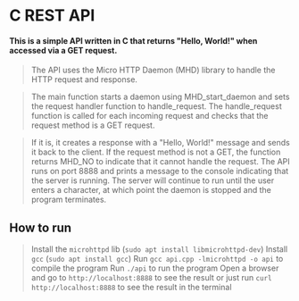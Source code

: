 # C REST API

  

#### This is a simple API written in C that returns "Hello, World!" when accessed via a GET request.

  

> The API uses the Micro HTTP Daemon (MHD) library to handle the HTTP request and response.

> The main function starts a daemon using MHD_start_daemon and sets the request handler function to handle_request. The handle_request function is called for each incoming request and checks that the request method is a GET request.

>If it is, it creates a response with a "Hello, World!" message and sends it back to the client. If the request method is not a GET, the function returns MHD_NO to indicate that it cannot handle the request. The API runs on port 8888 and prints a message to the console indicating that the server is running. The server will continue to run until the user enters a character, at which point the daemon is stopped and the program terminates.

  
  

## How to run

  

> Install the `microhttpd` lib (`sudo apt install libmicrohttpd-dev`)
> Install `gcc` (`sudo apt install gcc`)
>Run `gcc api.cpp -lmicrohttpd -o api` to compile the program
> Run `./api` to run the program
> Open a browser and go to `http://localhost:8888` to see the result or just run `curl http://localhost:8888` to see the result in the terminal
